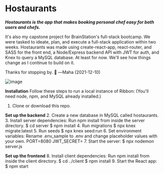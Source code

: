# Hostaurants
***Hostaurants is the app that makes booking personal chef easy for both users and chefs.***

It's also my capstone project for BrainStation's full-stack bootcamp. We were tasked to ideate, plan, and execute a full-stack application within two weeks. Hostaurants was made using create-react-app, react-router, and SASS for the front end, a Node/Express backend API with JWT for auth, and Knex to query a MySQL database. At least for now. We'll see how things change as I continue to build on it.

Thanks for stopping by. 
—Maha (2021-12-10)
 
 
![image](https://user-images.githubusercontent.com/91100108/145144645-6c2e52df-8aba-4ce5-b2d9-81e43b2bf7c7.png)


****Installation****
Follow these steps to run a local instance of Ribbon:
(You'll need node, npm, and MySQL already installed.)
1.	Clone or download this repo.

**Set up the backend**
2.	Create a new database in MySQL called hostaurants.
3.	Install server dependencies:
Run npm install from inside the server directory.
$ cd server
$ npm install
4.	Run migrations
$ npx knex migrate:latest
5.	Run seeds
$ npx knex seed:run
6.	Set environment variables:
Rename .env_sample to .env and change placeholder values with your own.
PORT=8080
JWT_SECRET=<SECRET KEY>
7.	Start the server:
$ npx nodemon server.js
 
**Set up the frontend**
8.	Install client dependencies:
Run npm install from inside the client directory.
$ cd ../client
$ npm install
9.	Start the React app:
$ npm start
